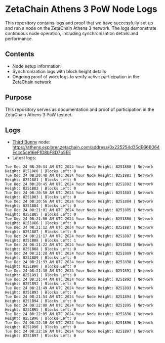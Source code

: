 # ZetaChain Athens 3 PoW Node Logs
This repository contains logs and proof that we have successfully set up and run a node on the ZetaChain Athens 3 network. The logs demonstrate continuous node operation, including synchronization details and performance.

## Contents
- Node setup information
- Synchronization logs with block height details
- Ongoing proof of work logs to verify active participation in the ZetaChain network

## Purpose
This repository serves as documentation and proof of participation in the ZetaChain Athens 3 PoW testnet.

## Logs

- [Third Bunny](https://thirdbunny.xyz/) node: https://athens.explorer.zetachain.com/address/0x225254d35dE666064Eccc5ce16eF1D8bF8D7b5EE
- Latest logs:
```
Tue Dec 24 08:20:34 AM UTC 2024 Your Node Height: 8251880 | Network Height: 8251880 | Blocks Left: 0
Tue Dec 24 08:20:40 AM UTC 2024 Your Node Height: 8251881 | Network Height: 8251881 | Blocks Left: 0
Tue Dec 24 08:20:45 AM UTC 2024 Your Node Height: 8251882 | Network Height: 8251882 | Blocks Left: 0
Tue Dec 24 08:20:50 AM UTC 2024 Your Node Height: 8251883 | Network Height: 8251883 | Blocks Left: 0
Tue Dec 24 08:20:56 AM UTC 2024 Your Node Height: 8251884 | Network Height: 8251884 | Blocks Left: 0
Tue Dec 24 08:21:01 AM UTC 2024 Your Node Height: 8251885 | Network Height: 8251885 | Blocks Left: 0
Tue Dec 24 08:21:06 AM UTC 2024 Your Node Height: 8251886 | Network Height: 8251886 | Blocks Left: 0
Tue Dec 24 08:21:12 AM UTC 2024 Your Node Height: 8251887 | Network Height: 8251887 | Blocks Left: 0
Tue Dec 24 08:21:17 AM UTC 2024 Your Node Height: 8251887 | Network Height: 8251888 | Blocks Left: 1
Tue Dec 24 08:21:22 AM UTC 2024 Your Node Height: 8251888 | Network Height: 8251888 | Blocks Left: 0
Tue Dec 24 08:21:28 AM UTC 2024 Your Node Height: 8251889 | Network Height: 8251889 | Blocks Left: 0
Tue Dec 24 08:21:33 AM UTC 2024 Your Node Height: 8251890 | Network Height: 8251890 | Blocks Left: 0
Tue Dec 24 08:21:38 AM UTC 2024 Your Node Height: 8251891 | Network Height: 8251891 | Blocks Left: 0
Tue Dec 24 08:21:44 AM UTC 2024 Your Node Height: 8251892 | Network Height: 8251892 | Blocks Left: 0
Tue Dec 24 08:21:49 AM UTC 2024 Your Node Height: 8251893 | Network Height: 8251893 | Blocks Left: 0
Tue Dec 24 08:21:54 AM UTC 2024 Your Node Height: 8251894 | Network Height: 8251894 | Blocks Left: 0
Tue Dec 24 08:22:00 AM UTC 2024 Your Node Height: 8251895 | Network Height: 8251895 | Blocks Left: 0
Tue Dec 24 08:22:05 AM UTC 2024 Your Node Height: 8251896 | Network Height: 8251896 | Blocks Left: 0
Tue Dec 24 08:22:10 AM UTC 2024 Your Node Height: 8251896 | Network Height: 8251896 | Blocks Left: 0
Tue Dec 24 08:22:16 AM UTC 2024 Your Node Height: 8251897 | Network Height: 8251897 | Blocks Left: 0
```
